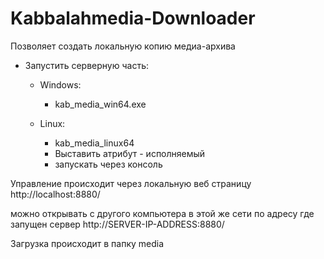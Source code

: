 # Kabbalahmedia-Downloader
Позволяет создать локальную копию медиа-архива


* Запустить серверную часть:
  * Windows:
    * kab_media_win64.exe
    
  * Linux:
      * kab_media_linux64
      * Выставить атрибут - исполняемый
      * запускать через консоль
    
Управление происходит через локальную веб страницу http://localhost:8880/

можно открывать с другого компьютера в этой же сети по адресу где запущен сервер http://SERVER-IP-ADDRESS:8880/

Загрузка происходит в папку media
